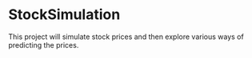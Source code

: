 # StockSimulation
This project will simulate stock prices and then explore various ways of predicting the prices.
